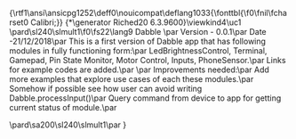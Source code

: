 {\rtf1\ansi\ansicpg1252\deff0\nouicompat\deflang1033{\fonttbl{\f0\fnil\fcharset0 Calibri;}}
{\*\generator Riched20 6.3.9600}\viewkind4\uc1 
\pard\sl240\slmult1\f0\fs22\lang9 Dabble \par
Version - 0.0.1\par
Date -21/12/2018\par
This is a first version of Dabble app that has following modules in fully functioning form:\par
LedBrightnessControl, Terminal, Gamepad, Pin State Monitor, Motor Control, Inputs, PhoneSensor.\par
Links  for example codes are added.\par
\par
Improvements needed:\par
Add more examples that explore use cases of each these modules.\par
Somehow if possible see how user can avoid writing Dabble.processInput()\par
Query command from device to app for getting current status of module.\par

\pard\sa200\sl240\slmult1\par
}
 
